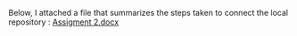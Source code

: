 Below, I attached a file that summarizes the steps taken to connect the local repository : [Assigment 2.docx](https://github.com/Joud-Qtait/AlgorithmsCourse/files/13625157/Assigment.2.docx)
